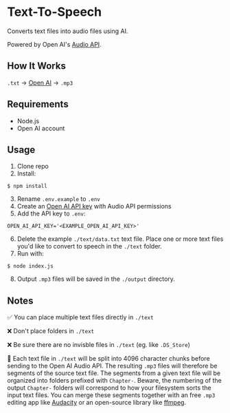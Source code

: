 # Text-To-Speech

Converts text files into audio files using AI.

Powered by Open AI's [Audio API](https://platform.openai.com/docs/guides/speech-to-text).

## How It Works

`.txt` → [Open AI](https://openai.com/) → `.mp3`

## Requirements

- Node.js
- Open AI account

## Usage

1. Clone repo
2. Install:
```console
$ npm install
```
3. Rename `.env.example` to `.env`
4. Create an [Open AI API key](https://platform.openai.com/api-keys) with Audio API permissions
5. Add the API key to `.env`:
```env
OPEN_AI_API_KEY='<EXAMPLE_OPEN_AI_API_KEY>'
```
6. Delete the example `./text/data.txt` text file. Place one or more text files you'd like to convert to speech in the `./text` folder.
7. Run with:
```console
$ node index.js
```
8. Output `.mp3` files will be saved in the `./output` directory.

## Notes

✅ You can place multiple text files directly in `./text`

❌ Don't place folders in `./text`

❌ Be sure there are no invisble files in `./text` (eg. like `.DS_Store`)

🧩 Each text file in `./text` will be split into 4096 character chunks before sending to the Open AI Audio API. The resulting `.mp3` files will therefore be segments of the source text file. The segments from a given text file will be organized into folders prefixed with `Chapter-`. Beware, the numbering of the output `Chapter-` folders will correspond to how your filesystem sorts the input text files. You can merge these segments together with an free `.mp3` editing app like [Audacity](https://www.audacityteam.org/) or an open-source library like [ffmpeg](https://ffmpeg.org/).
